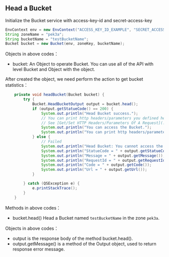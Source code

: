 ## Head a Bucket

Initialize the Bucket service with access-key-id and secret-access-key

``` java
EnvContext env = new EnvContext("ACCESS_KEY_ID_EXAMPLE", "SECRET_ACCESS_KEY_EXAMPLE");
String zoneName = "pek3a";
String bucketName = "testBucketName";
Bucket bucket = new Bucket(env, zoneKey, bucketName);
```

Objects in above codes：
- bucket: An Object to operate Bucket. You can use all of the API with level Bucket and Object with the object.


After created the object, we need perform the action to get bucket statistics：

``` java
    private void headBucket(Bucket bucket) {
        try {
            Bucket.HeadBucketOutput output = bucket.head();
            if (output.getStatueCode() == 200) {
                System.out.println("Head Bucket success.");
                // You can print http headers/parameters you defined here.
                // See [Get/Set HTTP Headers/Parameters Of A Request](./get_set_http_headers.md)
                System.out.println("You can access the Bucket.");
                System.out.println("You can print http headers/parameters you defined here.");
            } else {
                // Failed
                System.out.println("Head Bucket: You cannot access the Bucket or it does not exist.");
                System.out.println("StatueCode = " + output.getStatueCode());
                System.out.println("Message = " + output.getMessage());
                System.out.println("RequestId = " + output.getRequestId());
                System.out.println("Code = " + output.getCode());
                System.out.println("Url = " + output.getUrl());
            }

        } catch (QSException e) {
            e.printStackTrace();
        }
    }
```

Methods in above codes：
- bucket.head() Head a Bucket named `testBucketName` in the zone `pek3a`.

Objects in above codes：
- output is the response body of the method bucket.head().
- output.getMessage() is a method of the Output object, used to return response error message.

